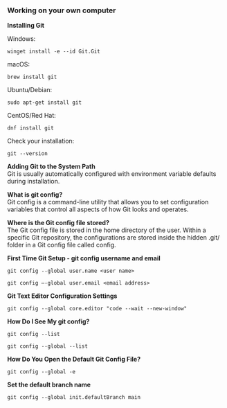 ### Working on your own computer

**Installing Git**  

Windows: 
```
winget install -e --id Git.Git
```

macOS: 
```
brew install git
```

Ubuntu/Debian: 
```
sudo apt-get install git
```

CentOS/Red Hat: 
```
dnf install git
```

Check your installation: 
```
git --version
```

**Adding Git to the System Path**  
Git is usually automatically configured with environment variable defaults during installation.

**What is git config?**  
Git config is a command-line utility that allows you to set configuration variables that control all aspects of how Git looks and operates.

**Where is the Git config file stored?**  
The Git config file is stored in the home directory of the user. Within a specific Git repository, the configurations are stored inside the hidden .git/ folder in a Git config file called config.

**First Time Git Setup - git config username and email**  

```
git config --global user.name <user name>
```

```
git config –-global user.email <email address>
```

**Git Text Editor Configuration Settings**  

```
git config --global core.editor "code --wait --new-window"
```

**How Do I See My git config?**  

```
git config --list
```

```
git config --global --list
```

**How Do You Open the Default Git Config File?**  

```
git config --global -e
```

**Set the default branch name**  

```
git config --global init.defaultBranch main
```